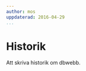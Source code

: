 ```yaml
---
author: mos
uppdaterad: 2016-04-29
...
```

Historik
==================================

Att skriva historik om dbwebb.

<!--
Historia {#historia}
--------------------------------------------------------------------

I början av 2008 fick jag, som lärare vid Blekinge Tekniska Högskola, möjlighet att starta en distanskurs i webbprogrammering. Min tanke var inte bara att göra en kurs, utan en familj av kurser inom webbprogrammering. Tanken var att skapa en plattform, en grundstruktur för att ge distanskurser på ett bra sätt. Jag var imponerad av de distanskurser som Moderskeppet och Jönköpings Högskola erbjöd och jag ville kunna erbjuda effektiv utbildning till en stor mängd studenter. Hur svårt kan det vara att bli bäst i Sverige inom en sådan här nisch? Så började det.

Jag började med att annonsera ut två kurser, en baserad på PHP och en baserad på ASP, som tur var så var intresset mångfalt större till PHP-kursen så ASP-varianten lades ned utan att ha startat. 

-->
